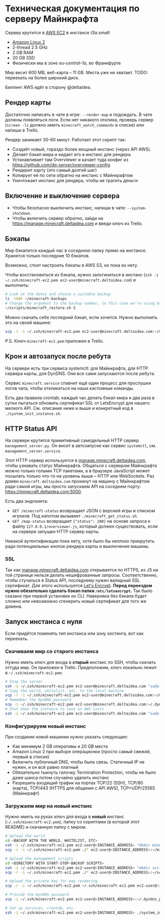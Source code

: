 # Техническая документация по серверу Майнкрафта

Сервер крутится в [AWS EC2](https://aws.amazon.com/ec2/) в инстансе _t3a.small_:

- [Amazon Linux 2](https://aws.amazon.com/amazon-linux-2/)
- 2-thread 2.5 GHz
- 2 GB RAM
- 20 GB SSD
- Физически мы в зоне _eu-central-1a_, во Франкфурте

Мир весит 600 MB, веб-карта – 11 GB. Места уже не хватает. TODO: переехать на более широкий диск.

Биллинг AWS идёт в сторону @deltaidea.

## Рендер карты

Достаточно написать в чате в игре: `--render-map` и подождать. В чате должны появляться логи.
Если нет никакого отклика, проверь сервер (`screen -ls` должно иметь `minecraft_watch_commands` в списке) или напиши в Trello.

Рендер занимает 30-60 минут. Работает этот скрипт так:

- Создаёт новый, гораздо более мощный инстанс (через API AWS).
- Делает бэкап мира и кидает его в инстанс для рендера.
- Устанавливает там Overviewer и качает туда конфиг из https://github.com/dq-server/overviewer-config
- Рендерит карту (это самый долгий шаг)
- Копирует её по сети обратно на инстанс с Майнкрафтом
- Уничтожает инстанс для рендера, чтобы не тратить деньги

## Включение и выключение сервера

- Чтобы безопасно выключить инстанс, напиши в чате: `--system-shutdown`.
- Чтобы включить сервер обратно, зайди на https://manage.minecraft.deltaidea.com и введи ключ из Trello.

## Бэкапы

Мир бэкапится каждый час в соседнюю папку прямо на инстансе. Хранятся только последние 10 бэкапов.

Возможно, стоит настроить бэкапы в AWS S3, но пока их нету.

Чтобы восстановиться из бэкапа, нужно залогиниться в инстанс (`ssh -i ~/.ssh/minecraft-ec2.pem ec2-user@minecraft.deltaidea.com`) и выполнить:

```sh
# Look at the dates and choose a suitable backup
ls -lhAF ~/minecraft-backups
# Change the argument to the backup number, in this case we're using backup-5
~/scripts/minecraft_restore.sh 5
```

Можно скачать себе последний бэкап, если хочется. Нужно выполнить это на своей машине:

```sh
scp -r -i ~/.ssh/minecraft-ec2.pem ec2-user@minecraft.deltaidea.com:~/minecraft-backups/backup-0 ./world-backup
```

P.S. Ключ `minecraft-ec2.pem` приложен в Trello.

## Крон и автозапуск после ребута

На сервере есть три сервиса systemctl: для Майнкрафта, для HTTP сервера карты, для DynDNS. Они все сами запускаются после ребута.

Сервис `minecraft.service` спавнит ещё один процесс для прослушки логов чата, чтобы откликаться на наши кастомные команды.

Есть два правила crontab: каждый час делать бэкап мира и два раза в сутки пытаться обновить сертификат SSL от LetsEncrypt для нашего мелкого API. См. описание ниже и выше и конкретный код в `./system_init_instance.sh`.

## HTTP Status API

На сервере крутится примитивный самодельный HTTP сервер `management_server.py`. Он висит в автозапуске как сервис `systemctl`, см. `management_server.service`.

Этот HTTP сервер используется в [manage.minecraft.deltaidea.com](https://manage.minecraft.deltaidea.com), чтобы узнавать статус Майнкрафта. Общаться с сервером Майнкрафта можно только голыми TCP пакетами, а в браузере JavaScript может посылать только что-то на уровень выше – HTTP или WebSockets. Раз домен `minecraft.deltaidea.com` прокинут на машину с Майнкрафтом ради самой игры, мы просто запускаем API на соседнем порту: https://minecraft.deltaidea.com:5000.

Есть два эндпоинта:

- `GET /minecraft-status` возвращает JSON с версией игры и списком игроков. Под капотом вызывает `./minecraft_get_status.sh`.
- `GET /map-status` возвращает `{"status": 200}` на основе запроса к файлу `127.0.0.1/overviewer.js`, который должен существовать, если на сервере запущен HTTP сервер карты.

Никакой аутентификации пока нету, хотя было бы неплохо прикрутить ради потенциальных кнопок рендера карты и выключения машины.

### SSL

Так как [manage.minecraft.deltaidea.com](https://manage.minecraft.deltaidea.com) открывается по HTTPS, из JS на той странице нельзя делать нешифрованные запросы. Соответственно, чтобы стучаться в Status API, последнему нужен валидный SSL сертификат. Для этого используется [Let's Encrypt](https://letsencrypt.org). **Перед переездом нужно обязательно сделать бэкап папки `/etc/letsencrypt`.** Так было сказано при первой установке их CLI. Наверняка без бэкапа будет сложно или невозможно сгенерить новый сертификат для того же домена.

## Запуск инстанса с нуля

Если придётся поменять тип инстанса или зону хостинга, вот как переехать.

### Скачиваем мир со старого инстанса

Нужно иметь ключ для входа в **старый** инстанс по SSH, чтобы скачать оттуда мир. Он приложен в Trello. Предположим, ключ локально лежит в `~/.ssh/minecraft-ec2.pem`.

```sh
# Stop the server
ssh -i ~/.ssh/minecraft-ec2.pem ec2-user@minecraft.deltaidea.com "sudo systemctl disable minecraft"
# Copy the world, whitelist, etc. to the local machine
scp -r -i ~/.ssh/minecraft-ec2.pem ec2-user@minecraft.deltaidea.com:~/minecraft ./
# Remember the DynDNS password
scp -i ~/.ssh/minecraft-ec2.pem ec2-user@minecraft.deltaidea.com:~/.dyndns_password ./
# Shut down the instance to save on AWS costs
ssh -i ~/.ssh/minecraft-ec2.pem ec2-user@minecraft.deltaidea.com "sudo shutdown"
```

### Конфигурируем новый инстанс

При создании новой машинки нужно указать следующее:

- Как минимум 2 GB оперативы и 20 GB места
- Amazon Linux 2 при выборе операционки (просто самый свежий, первый в списке)
- Включить публичный DNS, чтобы была связь. Статичный IP не нужен, и он всё равно платный
- Обязательно тыкнуть галочку Termination Protection, чтобы не было даже шанса потом случайно удалить инстанс
- Разрешить входящий трафик на портах TCP/22 (SSH), TCP/80 (карта), TCP/443 (HTTPS для общения с API AWS), TCP+UDP/25565 (Майнкрафт)

### Загружаем мир на новый инстанс

Нужно иметь на руках ключ для входа в **новый** инстанс (`~/.ssh/minecraft-ec2.pem`), папку со скриптами (в которой этот README) и скачанную папку с миром.

```sh
# Upload the world
cd <BACKUP WITH THE WORLD, WHITELIST, ETC>
ssh -i ~/.ssh/minecraft-ec2.pem ec2-user@<INSTANCE_ADDRESS> "mkdir minecraft"
scp -r -i ~/.ssh/minecraft-ec2.pem ./* ec2-user@<INSTANCE_ADDRESS>:~/minecraft/

# Upload the management scripts
cd <DIRECTORY WITH START-STOP-BACKUP SCRIPTS>
ssh -i ~/.ssh/minecraft-ec2.pem ec2-user@<INSTANCE_ADDRESS> "mkdir scripts"
scp -r -i ~/.ssh/minecraft-ec2.pem ./* ec2-user@<INSTANCE_ADDRESS>:~/scripts/

# Upload the private key for map rendering
scp -r -i ~/.ssh/minecraft-ec2.pem ~/.ssh/minecraft-ec2.pem ec2-user@<INSTANCE_ADDRESS>:~/.ssh/

# Provide the DynDNS password
scp -i ~/.ssh/minecraft-ec2.pem ec2-user@<INSTANCE_ADDRESS>:~/.dyndns_password ./

# Set up services, crontab, etc.
ssh -i ~/.ssh/minecraft-ec2.pem ec2-user@<INSTANCE_ADDRESS> ./system_init_instance.sh
```
